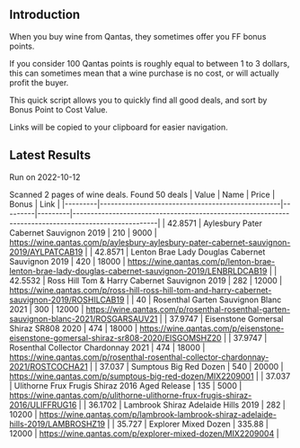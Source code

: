 ## Introduction

When you buy wine from Qantas, they sometimes offer you FF bonus points. 

If you consider 100 Qantas points is roughly equal to between 1 to 3 dollars, this can sometimes mean that a wine purchase is no cost, or will actually profit the buyer.

This quick script allows you to quickly find all good deals, and sort by Bonus Point to Cost Value.

Links will be copied to your clipboard for easier navigation.

## Latest Results

Run on 2022-10-12

Scanned 2 pages of wine deals.
Found 50 deals
|   Value | Name                                             |   Price |   Bonus | Link                                                                                                |
|---------|--------------------------------------------------|---------|---------|-----------------------------------------------------------------------------------------------------|
| 42.8571 | Aylesbury Pater Cabernet Sauvignon 2019          |  210    |    9000 | https://wine.qantas.com/p/aylesbury-aylesbury-pater-cabernet-sauvignon-2019/AYLPATCAB19             |
| 42.8571 | Lenton Brae Lady Douglas Cabernet Sauvignon 2019 |  420    |   18000 | https://wine.qantas.com/p/lenton-brae-lenton-brae-lady-douglas-cabernet-sauvignon-2019/LENBRLDCAB19 |
| 42.5532 | Ross Hill Tom & Harry Cabernet Sauvignon 2019    |  282    |   12000 | https://wine.qantas.com/p/ross-hill-ross-hill-tom-and-harry-cabernet-sauvignon-2019/ROSHILCAB19     |
| 40      | Rosenthal Garten Sauvignon Blanc 2021            |  300    |   12000 | https://wine.qantas.com/p/rosenthal-rosenthal-garten-sauvignon-blanc-2021/ROSGARSAUV21              |
| 37.9747 | Eisenstone Gomersal Shiraz SR808 2020            |  474    |   18000 | https://wine.qantas.com/p/eisenstone-eisenstone-gomersal-shiraz-sr808-2020/EISGOMSHZ20              |
| 37.9747 | Rosenthal Collector Chardonnay 2021              |  474    |   18000 | https://wine.qantas.com/p/rosenthal-rosenthal-collector-chardonnay-2021/ROSTCOCHA21                 |
| 37.037  | Sumptous Big Red Dozen                           |  540    |   20000 | https://wine.qantas.com/p/sumptous-big-red-dozen/MIX2209001                                         |
| 37.037  | Ulithorne Frux Frugis Shiraz 2016 Aged Release   |  135    |    5000 | https://wine.qantas.com/p/ulithorne-ulithorne-frux-frugis-shiraz-2016/ULIFFRUG16                    |
| 36.1702 | Lambrook Shiraz Adelaide Hills 2019              |  282    |   10200 | https://wine.qantas.com/p/lambrook-lambrook-shiraz-adelaide-hills-2019/LAMBROSHZ19                  |
| 35.727  | Explorer Mixed Dozen                             |  335.88 |   12000 | https://wine.qantas.com/p/explorer-mixed-dozen/MIX2209004                                           |

